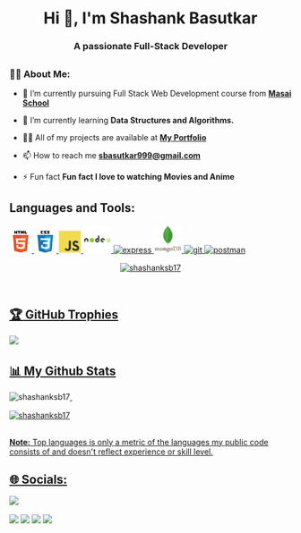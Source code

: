 
<!-- <a href="#"><img width="100%" height="auto" src="https://i.imgur.com/iXuL1HG.png" height="175px"/></a> -->

<h1 align="center">Hi 👋, I'm Shashank Basutkar</h1>
<h3 align="center">A passionate Full-Stack Developer</h3>

## <h3 align="left">🙋‍♂️ About Me:</h3>

- 🔭 I’m currently pursuing Full Stack Web Development course from **[Masai School](https://www.masaischool.com/)**

- 🌱 I’m currently learning **Data Structures and Algorithms.**

- 👨‍💻 All of my projects are available at  **[My Portfolio](https://shashanksb17.github.io/)**

- 📫 How to reach me **sbasutkar999@gmail.com**

- ⚡ Fun fact **Fun fact I love to watching Movies and Anime**



## Languages and Tools:
<p align="left"> 
<a href="https://www.w3.org/html/" target="_blank" rel="noreferrer"> <img src="https://raw.githubusercontent.com/devicons/devicon/master/icons/html5/html5-original-wordmark.svg" alt="html5" width="40" height="40"/> </a> <a href="https://www.w3schools.com/css/" target="_blank" rel="noreferrer"> <img src="https://raw.githubusercontent.com/devicons/devicon/master/icons/css3/css3-original-wordmark.svg" alt="css3" width="40" height="40"/> </a> 
<a href="https://developer.mozilla.org/en-US/docs/Web/JavaScript" target="_blank" rel="noreferrer"> <img src="https://raw.githubusercontent.com/devicons/devicon/master/icons/javascript/javascript-original.svg" alt="javascript" width="40" height="40"/> </a> 
<a href="https://nodejs.org" target="_blank" rel="noreferrer"> <img src="https://raw.githubusercontent.com/devicons/devicon/master/icons/nodejs/nodejs-original-wordmark.svg" alt="nodejs" width="50" height="50"/> </a> 
<a href="https://expressjs.com" target="_blank"> <img src="https://www.mementotech.in/assets/images/icons/express.png" alt="express" width="50" height="50"/> </a>
<a href="https://www.mongodb.com/" target="_blank" rel="noreferrer"> <img src="https://raw.githubusercontent.com/devicons/devicon/master/icons/mongodb/mongodb-original-wordmark.svg" alt="mongodb" width="50" height="50"/> </a> 
<a href="https://github.com/" target="_blank" rel="noreferrer">  <img src="https://www.vectorlogo.zone/logos/git-scm/git-scm-icon.svg" alt="git" width="40" height="40"/> </a> 
<a href="https://postman.com" target="_blank"> <img src="https://www.vectorlogo.zone/logos/getpostman/getpostman-icon.svg" alt="postman" width="45" height="45"/> </a> 
<a href="https://git-scm.com/" target="_blank" rel="noreferrer">
  
</p>

<p align="center"><img align="center" src="https://github-readme-streak-stats.herokuapp.com/?user=shashanksb17&theme=black-ice&hide_border=true&stroke=0000&background=060A0CD0" alt="shashanksb17" /></p>
<br/>

## 🏆 GitHub Trophies
![](https://github-profile-trophy.vercel.app/?username=shashanksb17&theme=radical&no-frame=false&no-bg=true&margin-w=4)

## 📊 My Github Stats
<p align="left">

 
<p>&nbsp;<img align="left" src="https://github-readme-stats.vercel.app/api?username=shashanksb17&show_icons=true&count_private=true&theme=react&hide_border=true&bg_color=0D1117" alt="shashanksb17" /></p>
<p><img align="center" src="https://github-readme-stats.vercel.app/api/top-langs/?username=shashanksb17&langs_count=8&count_private=true&layout=compact&theme=react&hide_border=true&bg_color=0D1117" alt="shashanksb17" /></p>
<p>
  <br/>
    <b>Note:</b> Top languages is only a metric of the languages my public code consists of and doesn't reflect experience or skill level. 
  <br/>
</p>

## 🌐 Socials:

[![](https://visitcount.itsvg.in/api?id=shashanksb17&icon=7&color=0)](https://visitcount.itsvg.in)
<p align="left">
  <a href = "https://www.linkedin.com/in/shashank-basutkar-3bb523206/"><img src="https://img.icons8.com/fluent/48/000000/linkedin.png"/></a>
  <a href = "https://twitter.com/shashankb98"><img src="https://img.icons8.com/fluent/48/000000/twitter.png"/></a>
  <a href = "https://www.instagram.com/shashank_basutkar/"><img src="https://img.icons8.com/fluent/48/000000/instagram-new.png"/></a>
  <a href = "https://www.youtube.com/channel/UCxdEn5JB40xhZmaLtu6ap0w"><img src="https://img.icons8.com/color/48/000000/youtube-play.png"/></a>
</p>


<div> 
 



